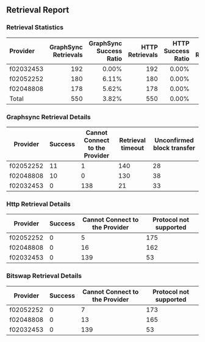 ## Retrieval Report
### Retrieval Statistics
| Provider  | GraphSync Retrievals | GraphSync Success Ratio | HTTP Retrievals | HTTP Success Ratio | Bitswap Retrievals | Bitswap Success Ratio |
| :-------- | -------------------: | ----------------------: | --------------: | -----------------: | -----------------: | --------------------: |
| f02032453 |                  192 |                   0.00% |             192 |              0.00% |                192 |                 0.00% |
| f02052252 |                  180 |                   6.11% |             180 |              0.00% |                180 |                 0.00% |
| f02048808 |                  178 |                   5.62% |             178 |              0.00% |                178 |                 0.00% |
| Total     |                  550 |                   3.82% |             550 |              0.00% |                550 |                 0.00% |

### Graphsync Retrieval Details
| Provider  | Success | Cannot Connect to the Provider | Retrieval timeout | Unconfirmed block transfer |
| --------- | ------- | ------------------------------ | ----------------- | -------------------------- |
| f02052252 | 11      | 1                              | 140               | 28                         |
| f02048808 | 10      | 0                              | 130               | 38                         |
| f02032453 | 0       | 138                            | 21                | 33                         |

### Http Retrieval Details
| Provider  | Success | Cannot Connect to the Provider | Protocol not supported |
| --------- | ------- | ------------------------------ | ---------------------- |
| f02052252 | 0       | 5                              | 175                    |
| f02048808 | 0       | 16                             | 162                    |
| f02032453 | 0       | 139                            | 53                     |

### Bitswap Retrieval Details
| Provider  | Success | Cannot Connect to the Provider | Protocol not supported |
| --------- | ------- | ------------------------------ | ---------------------- |
| f02052252 | 0       | 7                              | 173                    |
| f02048808 | 0       | 13                             | 165                    |
| f02032453 | 0       | 139                            | 53                     |
